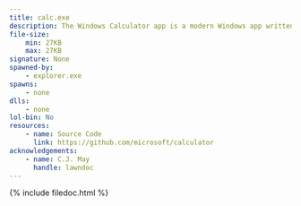 ```yaml
---
title: calc.exe
description: The Windows Calculator app is a modern Windows app written in C++ and C# that ships pre-installed with Windows. The app provides standard, scientific, and programmer calculator functionality, as well as a set of converters between various units of measurement and currencies.
file-size:
    min: 27KB
    max: 27KB
signature: None
spawned-by:
    - explorer.exe
spawns:
    - none
dlls:
    - none
lol-bin: No
resources:
    - name: Source Code
      link: https://github.com/microsoft/calculator
acknowledgements:
    - name: C.J. May
      handle: lawndoc
---
```


{% include filedoc.html %}